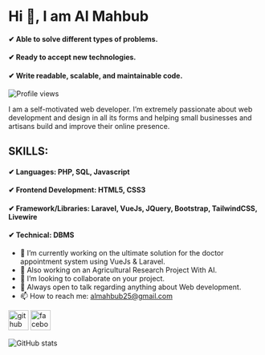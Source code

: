 
# Hi 👋, I am Al Mahbub

#### ✔ Able to solve different types of problems.

#### ✔ Ready to accept new technologies.

#### ✔ Write readable, scalable, and maintainable code.


![Profile views](https://gpvc.arturio.dev/mahbubartisan) 

I am a self-motivated web developer. I’m extremely passionate about web development and design in all its forms and helping small businesses and artisans build and improve their online presence. 


## SKILLS:

#### ✔ Languages: PHP, SQL, Javascript

#### ✔ Frontend Development: HTML5, CSS3

#### ✔ Framework/Libraries: Laravel, VueJs, JQuery, Bootstrap, TailwindCSS, Livewire  

#### ✔ Technical: DBMS


- 🔭 I’m currently working on the ultimate solution for the doctor appointment system using VueJs & Laravel.
- 🌱 Also working on an Agricultural Research Project With AI.
- 👯 I’m looking to collaborate on your project. 
- 💬 Always open to talk regarding anything about Web development.
- 📫 How to reach me: almahbub25@gmail.com 


[<img src='https://cdn.jsdelivr.net/npm/simple-icons@3.0.1/icons/github.svg' alt='github' height='40'>](https://github.com/mahbubartisan)  [<img src='https://cdn.jsdelivr.net/npm/simple-icons@3.0.1/icons/facebook.svg' alt='facebook' height='40'>](https://www.facebook.com/mahbub.hossain.71066)  

![GitHub stats](https://github-readme-stats.vercel.app/api?username=mahbubartisan&show_icons=true)  

 
